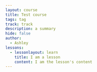 ```yaml
---
layout: course
title: Test course
tags: tag
track: track
description: a summary
hide: false
author:
  - Ashley
lessons:
  - lessonlayout: learn
    title: I am a lesson
    content: I am the lesson's content
---
```

